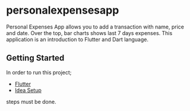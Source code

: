 # personalexpensesapp

Personal Expenses App allows you to add a transaction with name, price and date. Over the top, bar charts shows last 7 days expenses. This application is an introduction to Flutter and Dart language.

## Getting Started

In order to run this project;

- [Flutter](https://flutter.dev/docs/get-started/install)
- [Idea Setup](https://flutter.dev/docs/get-started/editor?tab=androidstudio)

steps must be done.

